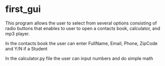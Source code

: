 # first_gui
This program allows the user to select from several options consisting of radio buttons that enables to user to open a contacts book, calculator, and mp3 player. 

In the contacts book the user can enter FullName, Email, Phone, ZipCode and Y/N if a Student

In the calculator.py file the user can input numbers and do simple math
